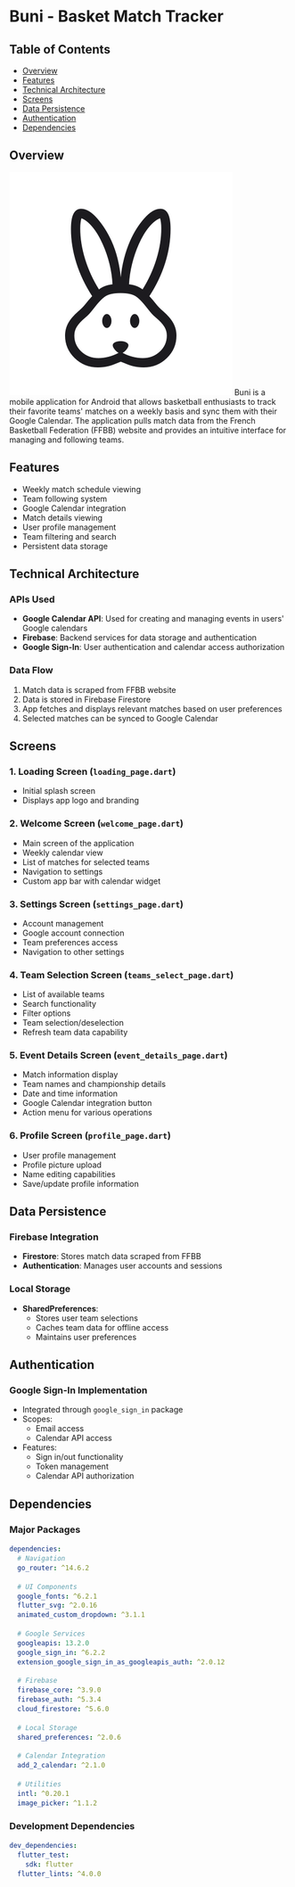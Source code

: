 # Buni - Basket Match Tracker

## Table of Contents
- [Overview](#overview)
- [Features](#features)
- [Technical Architecture](#technical-architecture)
- [Screens](#screens)
- [Data Persistence](#data-persistence)
- [Authentication](#authentication)
- [Dependencies](#dependencies)

## Overview
![Buni Logo](assets/images/buni_logo.svg)
Buni is a mobile application for Android that allows basketball enthusiasts to track their favorite teams' matches on a weekly basis and sync them with their Google Calendar. The application pulls match data from the French Basketball Federation (FFBB) website and provides an intuitive interface for managing and following teams.

## Features
- Weekly match schedule viewing
- Team following system
- Google Calendar integration
- Match details viewing
- User profile management
- Team filtering and search
- Persistent data storage

## Technical Architecture

### APIs Used
- **Google Calendar API**: Used for creating and managing events in users' Google calendars
- **Firebase**: Backend services for data storage and authentication
- **Google Sign-In**: User authentication and calendar access authorization

### Data Flow
1. Match data is scraped from FFBB website
2. Data is stored in Firebase Firestore
3. App fetches and displays relevant matches based on user preferences
4. Selected matches can be synced to Google Calendar

## Screens

### 1. Loading Screen (`loading_page.dart`)
- Initial splash screen
- Displays app logo and branding

### 2. Welcome Screen (`welcome_page.dart`)
- Main screen of the application
- Weekly calendar view
- List of matches for selected teams
- Navigation to settings
- Custom app bar with calendar widget

### 3. Settings Screen (`settings_page.dart`)
- Account management
- Google account connection
- Team preferences access
- Navigation to other settings

### 4. Team Selection Screen (`teams_select_page.dart`)
- List of available teams
- Search functionality
- Filter options
- Team selection/deselection
- Refresh team data capability

### 5. Event Details Screen (`event_details_page.dart`)
- Match information display
- Team names and championship details
- Date and time information
- Google Calendar integration button
- Action menu for various operations

### 6. Profile Screen (`profile_page.dart`)
- User profile management
- Profile picture upload
- Name editing capabilities
- Save/update profile information

## Data Persistence

### Firebase Integration
- **Firestore**: Stores match data scraped from FFBB
- **Authentication**: Manages user accounts and sessions

### Local Storage
- **SharedPreferences**:
    - Stores user team selections
    - Caches team data for offline access
    - Maintains user preferences

## Authentication

### Google Sign-In Implementation
- Integrated through `google_sign_in` package
- Scopes:
    - Email access
    - Calendar API access
- Features:
    - Sign in/out functionality
    - Token management
    - Calendar API authorization

## Dependencies

### Major Packages
```yaml
dependencies:
  # Navigation
  go_router: ^14.6.2

  # UI Components
  google_fonts: ^6.2.1
  flutter_svg: ^2.0.16
  animated_custom_dropdown: ^3.1.1

  # Google Services
  googleapis: 13.2.0
  google_sign_in: ^6.2.2
  extension_google_sign_in_as_googleapis_auth: ^2.0.12

  # Firebase
  firebase_core: ^3.9.0
  firebase_auth: ^5.3.4
  cloud_firestore: ^5.6.0

  # Local Storage
  shared_preferences: ^2.0.6

  # Calendar Integration
  add_2_calendar: ^2.1.0

  # Utilities
  intl: ^0.20.1
  image_picker: ^1.1.2
```

### Development Dependencies
```yaml
dev_dependencies:
  flutter_test:
    sdk: flutter
  flutter_lints: ^4.0.0
```
